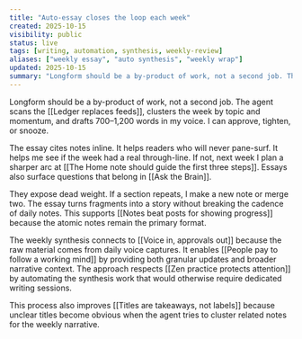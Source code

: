 ```yaml
---
title: "Auto-essay closes the loop each week"
created: 2025-10-15
visibility: public
status: live
tags: [writing, automation, synthesis, weekly-review]
aliases: ["weekly essay", "auto synthesis", "weekly wrap"]
updated: 2025-10-15
summary: "Longform should be a by-product of work, not a second job. The agent scans the ledger, clusters the week by topic and momentum, and drafts 700–1,200 words in my voice."
---
```


Longform should be a by-product of work, not a second job. The agent scans the [[Ledger replaces feeds]], clusters the week by topic and momentum, and drafts 700–1,200 words in my voice. I can approve, tighten, or snooze.

The essay cites notes inline. It helps readers who will never pane-surf. It helps me see if the week had a real through-line. If not, next week I plan a sharper arc at [[The Home note should guide the first three steps]]. Essays also surface questions that belong in [[Ask the Brain]].

They expose dead weight. If a section repeats, I make a new note or merge two. The essay turns fragments into a story without breaking the cadence of daily notes. This supports [[Notes beat posts for showing progress]] because the atomic notes remain the primary format.

The weekly synthesis connects to [[Voice in, approvals out]] because the raw material comes from daily voice captures. It enables [[People pay to follow a working mind]] by providing both granular updates and broader narrative context. The approach respects [[Zen practice protects attention]] by automating the synthesis work that would otherwise require dedicated writing sessions.

This process also improves [[Titles are takeaways, not labels]] because unclear titles become obvious when the agent tries to cluster related notes for the weekly narrative.
